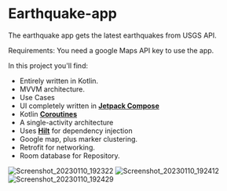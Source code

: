 # Earthquake-app

The earthquake app gets the latest earthquakes from USGS API.

Requirements: You need a google Maps API key to use the app.


In this project you'll find:

* Entirely written in Kotlin.
* MVVM architecture. 
* Use Cases
* UI completely written in **[Jetpack Compose](https://developer.android.com/jetpack/compose)**
* Kotlin **[Coroutines](https://kotlinlang.org/docs/reference/coroutines-overview.html)**
* A single-activity architecture
* Uses **[Hilt](https://dagger.dev/hilt/)** for dependency injection
* Google map, plus marker clustering.
* Retrofit for networking.
* Room database for Repository.


![Screenshot_20230110_192322](https://user-images.githubusercontent.com/18060023/211604809-7166123e-0e2a-44b7-bb9a-1613b372252c.png)
![Screenshot_20230110_192412](https://user-images.githubusercontent.com/18060023/211604824-73bae2d7-dd33-48fc-83c3-72f5129dd839.png)
![Screenshot_20230110_192429](https://user-images.githubusercontent.com/18060023/211604834-03cd9fc1-8131-4c35-b97a-00674b9e63cb.png)

